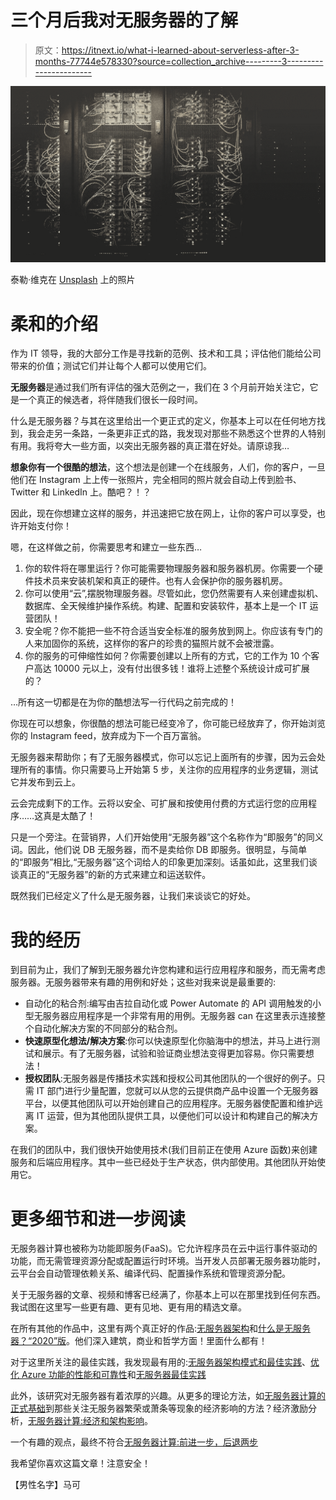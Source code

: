 # 三个月后我对无服务器的了解

> 原文：<https://itnext.io/what-i-learned-about-serverless-after-3-months-77744e578330?source=collection_archive---------3----------------------->

![](img/7136bb0c42fda2231a0ffbb1a99eaed7.png)

泰勒·维克在 [Unsplash](https://unsplash.com/s/photos/server?utm_source=unsplash&utm_medium=referral&utm_content=creditCopyText) 上的照片

# 柔和的介绍

作为 IT 领导，我的大部分工作是寻找新的范例、技术和工具；评估他们能给公司带来的价值；测试它们并让每个人都可以使用它们。

**无服务器**是通过我们所有评估的强大范例之一，我们在 3 个月前开始关注它，它是一个真正的候选者，将伴随我们很长一段时间。

什么是无服务器？与其在这里给出一个更正式的定义，你基本上可以在任何地方找到，我会走另一条路，一条更非正式的路，我发现对那些不熟悉这个世界的人特别有用。我将夸大一些方面，以突出无服务器的真正潜在好处。请原谅我…

**想象你有一个很酷的想法**，这个想法是创建一个在线服务，人们，你的客户，一旦他们在 Instagram 上上传一张照片，完全相同的照片就会自动上传到脸书、Twitter 和 LinkedIn 上。酷吧？！？

因此，现在你想建立这样的服务，并迅速把它放在网上，让你的客户可以享受，也许开始支付你！

嗯，在这样做之前，你需要思考和建立一些东西…

1.  你的软件将在哪里运行？你可能需要物理服务器和服务器机房。你需要一个硬件技术员来安装机架和真正的硬件。也有人会保护你的服务器机房。
2.  你可以使用“云”,摆脱物理服务器。尽管如此，您仍然需要有人来创建虚拟机、数据库、全天候维护操作系统。构建、配置和安装软件，基本上是一个 IT 运营团队！
3.  安全呢？你不能把一些不符合适当安全标准的服务放到网上。你应该有专门的人来加固你的系统，这样你的客户的珍贵的猫照片就不会被泄露。
4.  你的服务的可伸缩性如何？你需要创建以上所有的方式，它的工作为 10 个客户高达 10000 元以上，没有付出很多钱！谁将上述整个系统设计成可扩展的？

…所有这一切都是在为你的酷想法写一行代码之前完成的！

你现在可以想象，你很酷的想法可能已经变冷了，你可能已经放弃了，你开始浏览你的 Instagram feed，放弃成为下一个百万富翁。

无服务器来帮助你；有了无服务器模式，你可以忘记上面所有的步骤，因为云会处理所有的事情。你只需要马上开始第 5 步，关注你的应用程序的业务逻辑，测试它并发布到云上。

云会完成剩下的工作。云将以安全、可扩展和按使用付费的方式运行您的应用程序……这真是太酷了！

只是一个旁注。在营销界，人们开始使用“无服务器”这个名称作为“即服务”的同义词。因此，他们说 DB 无服务器，而不是卖给你 DB 即服务。很明显，与简单的“即服务”相比,“无服务器”这个词给人的印象更加深刻。话虽如此，这里我们谈谈真正的“无服务器”的新的方式来建立和运送软件。

既然我们已经定义了什么是无服务器，让我们来谈谈它的好处。

# 我的经历

到目前为止，我们了解到无服务器允许您构建和运行应用程序和服务，而无需考虑服务器。无服务器带来有趣的用例和好处；这些对我来说是最重要的:

*   自动化的粘合剂:编写由吉拉自动化或 Power Automate 的 API 调用触发的小型无服务器应用程序是一个非常有用的用例。无服务器 can 在这里表示连接整个自动化解决方案的不同部分的粘合剂。
*   **快速原型化想法/解决方案**:你可以快速原型化你脑海中的想法，并马上进行测试和展示。有了无服务器，试验和验证商业想法变得更加容易。你只需要想法！
*   **授权团队**:无服务器是传播技术实践和授权公司其他团队的一个很好的例子。只需 IT 部门进行少量配置，您就可以从您的云提供商产品中设置一个无服务器平台，以便其他团队可以开始创建自己的应用程序。无服务器使配置和维护远离 IT 运营，但为其他团队提供工具，以便他们可以设计和构建自己的解决方案。

在我们的团队中，我们很快开始使用技术(我们目前正在使用 Azure 函数)来创建服务和后端应用程序。其中一些已经处于生产状态，供内部使用。其他团队开始使用它。

# 更多细节和进一步阅读

无服务器计算也被称为功能即服务(FaaS)。它允许程序员在云中运行事件驱动的功能，而无需管理资源分配或配置运行时环境。当开发人员部署无服务器功能时，云平台会自动管理依赖关系、编译代码、配置操作系统和管理资源分配。

关于无服务器的文章、视频和博客已经满了，你基本上可以在那里找到任何东西。我试图在这里写一些更有趣、更有见地、更有用的精选文章。

在所有其他的作品中，这里有两个真正好的作品:[无服务器架构](https://martinfowler.com/articles/serverless.html)和[什么是无服务器？“2020”版](https://medium.com/swlh/what-is-serverless-the-2020-edition-5a2f21581fe5)。他们深入建筑，商业和哲学方面！里面什么都有！

对于这里所关注的最佳实践，我发现最有用的:[无服务器架构模式和最佳实践](https://www.youtube.com/watch?v=9IYpGTS7Jy0)、[优化 Azure 功能的性能和可靠性](https://docs.microsoft.com/en-us/azure/azure-functions/functions-best-practices)和[无服务器最佳实践](https://medium.com/@PaulDJohnston/serverless-best-practices-b3c97d551535)

此外，该研究对无服务器有着浓厚的兴趣。从更多的理论方法，如[无服务器计算的正式基础](https://arxiv.org/abs/1902.05870)到那些关注无服务器繁荣或萧条等现象的经济影响的方法？经济激励分析，[无服务器计算:经济和架构影响](https://blog.acolyer.org/2017/10/19/serverless-computing-economic-and-architectural-impact/)。

一个有趣的观点，最终不符合[无服务器计算:前进一步，后退两步](https://blog.acolyer.org/2019/01/14/serverless-computing-one-step-forward-two-steps-back/)

我希望你喜欢这篇文章！注意安全！

【男性名字】马可